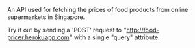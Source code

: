 An API used for fetching the prices of food products from online supermarkets in Singapore.

Try it out by sending a 'POST' request to "http://food-pricer.herokuapp.com" with a single "query" attribute.
